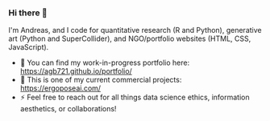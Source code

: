 ### Hi there 👋

I'm Andreas, and I code for quantitative research (R and Python), generative art (Python and SuperCollider), and NGO/portfolio websites (HTML, CSS, JavaScript).

- 🔭 You can find my work-in-progress portfolio here: https://agb721.github.io/portfolio/
- 🌱 This is one of my current commercial projects: https://ergoposeai.com/
- ⚡ Feel free to reach out for all things data science ethics, information aesthetics, or collaborations!

